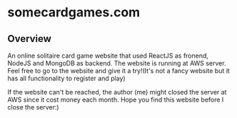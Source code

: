 # somecardgames.com 

## Overview

An online solitaire card game website that used ReactJS as fronend, NodeJS and MongoDB as backend. The website is running at AWS server. Feel free to go to the website and give it a try!(It's not a fancy website but it has all functionality to register and play)

If the website can't be reached, the author (me) might closed the server at AWS since it cost money each month. Hope you find this website before I close the server:)

